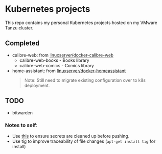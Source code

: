 # Kubernetes projects
This repo contains my personal Kubernetes projects hosted on my VMware Tanzu cluster.

## Completed
 - calibre-web: from [linuxserver/docker-calibre-web](https://github.com/linuxserver/docker-calibre-web)
   - calibre-web-books - Books library
   - calibre-web-comics - Comics library
 - home-assistant: from [linuxserver/docker-homeassistant](https://github.com/linuxserver/docker-homeassistant)
   > Note: Still need to migrate existing configuration over to k8s deployment.

## TODO
 
 - bitwarden

### Notes to self:
 - Use [this](https://rtyley.github.io/bfg-repo-cleaner/) to ensure secrets are cleaned up before pushing.
 - Use tig to improve traceability of file changes (`apt-get install tig` for install)